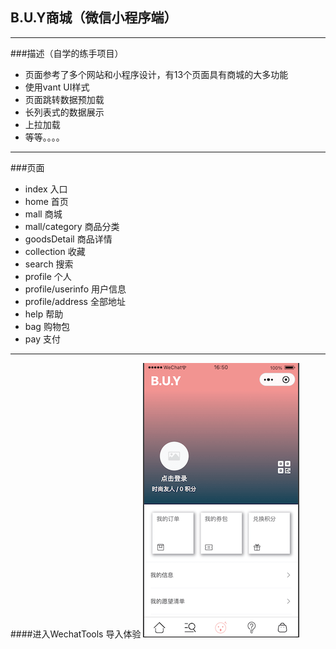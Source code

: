 ## B.U.Y商城（微信小程序端）
***

###描述（自学的练手项目）
- 页面参考了多个网站和小程序设计，有13个页面具有商城的大多功能
- 使用vant UI样式
- 页面跳转数据预加载
- 长列表式的数据展示
- 上拉加载
- 等等。。。。
***

###页面
- index 入口
- home 首页
- mall 商城
- mall/category 商品分类
- goodsDetail 商品详情
- collection 收藏
- search 搜索
- profile 个人
- profile/userinfo 用户信息
- profile/address 全部地址
- help 帮助
- bag 购物包
- pay 支付

***
####进入WechatTools 导入体验
![展示](assets/展示.png)
